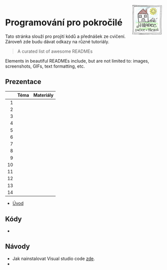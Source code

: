 <img src="logo.png" align="right" />

# Programování pro pokročilé


Tato stránka slouží pro projití kódů a přednášek ze cvičení. Zároveň zde budu dávat odkazy na různé tutoriály.





> A curated list of awesome READMEs

Elements in beautiful READMEs include, but are not limited to: images, screenshots, GIFs, text formatting, etc.

## Prezentace


|    | Téma | Materiály |
|---:|------|-----------|
|  1 |      |           |
|  2 |      |           |
|  3 |      |           |
|  4 |      |           |
|  5 |      |           |
|  6 |      |           |
|  7 |      |           |
|  8 |      |           |
|  9 |      |           |
| 10 |      |           |
| 11 |      |           |
| 12 |      |           |
| 13 |      |           |
| 14 |      |           |

- [Úvod](https://github.com/nohavond/ddmjh-python/blob/main/lab_01/uvod.pdf)

## Kódy
-

## Návody

- Jak nainstalovat Visual studio code [zde](https://studuj.digital/2020/07/20/jak-nainstalovat-visual-studio-2/).
- 
